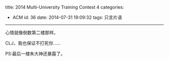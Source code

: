 title: 2014 Multi-University Training Contest 4
categories:
  - ACM
id: 36
date: 2014-07-31 19:09:32
tags: 只言片语
---
心情就像倒数第二楼那样。

CLJ，我也保证不打死你……

PS:最后一楼朱大神还暴露了。